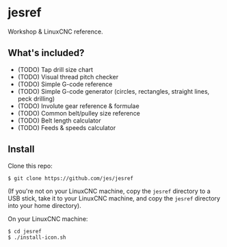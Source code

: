 # jesref

Workshop & LinuxCNC reference.

## What's included?

 - (TODO) Tap drill size chart
 - (TODO) Visual thread pitch checker
 - (TODO) Simple G-code reference
 - (TODO) Simple G-code generator (circles, rectangles, straight lines, peck drilling)
 - (TODO) Involute gear reference & formulae
 - (TODO) Common belt/pulley size reference
 - (TODO) Belt length calculator
 - (TODO) Feeds & speeds calculator

## Install

Clone this repo:

    $ git clone https://github.com/jes/jesref

(If you're not on your LinuxCNC machine, copy the `jesref` directory
to a USB stick, take it to your LinuxCNC machine, and copy the `jesref`
directory into your home directory).

On your LinuxCNC machine:

    $ cd jesref
    $ ./install-icon.sh
